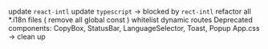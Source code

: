 update `react-intl`
update `typescript` -> blocked by `rect-intl`
refactor all *.i18n files ( remove all global const )
whitelist dynamic routes
Deprecated components: CopyBox, StatusBar, LanguageSelector, Toast, Popup
App.css -> clean up

